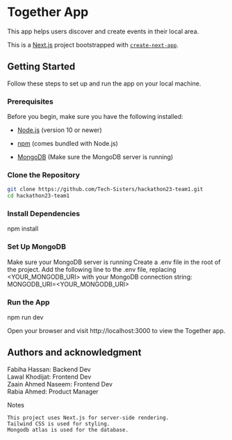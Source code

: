 # Together App

This app helps users discover and create events in their local area.

This is a [Next.js](https://nextjs.org/) project bootstrapped with [`create-next-app`](https://github.com/vercel/next.js/tree/canary/packages/create-next-app).

## Getting Started

Follow these steps to set up and run the app on your local machine.

### Prerequisites

Before you begin, make sure you have the following installed:

- [Node.js](https://nodejs.org/) (version 10 or newer)
- [npm](https://www.npmjs.com/) (comes bundled with Node.js)

- [MongoDB](https://www.mongodb.com/try/download/community) (Make sure the MongoDB server is running)

### Clone the Repository

```bash
git clone https://github.com/Tech-Sisters/hackathon23-team1.git
cd hackathon23-team1
```

### Install Dependencies

npm install

### Set Up MongoDB

Make sure your MongoDB server is running
Create a .env file in the root of the project.
Add the following line to the .env file, replacing <YOUR_MONGODB_URI> with your MongoDB connection string:
MONGODB_URI=<YOUR_MONGODB_URI>

### Run the App

npm run dev

Open your browser and visit http://localhost:3000 to view the Together app.

## Authors and acknowledgment

Fabiha Hassan: Backend Dev <br />
Lawal Khodijat: Frontend Dev <br />
Zaain Ahmed Naseem: Frontend Dev <br />
Rabia Ahmed: Product Manager <br />

Notes

    This project uses Next.js for server-side rendering.
    Tailwind CSS is used for styling.
    Mongodb atlas is used for the database.
